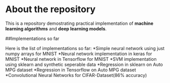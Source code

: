 # About the repository

This is a repository demostrating practical implementation of **machine learning algorithms** and **deep learning models**.


##Implementations so far

Here is the list of implementations so far:
*Simple neural network using just numpy arrays for MNIST
*Neural network implementation in keras for MNIST
*Neural network in Tensorflow for MNIST
*SVM implementation using sklearn and synthetic seperable data
*Regression in sklearn on Auto MPG dataset
*Regression in Tensorflow on Auto MPG dataset
*Convolutional Neural Networks for CIFAR-Dataset(86% accuracy)
